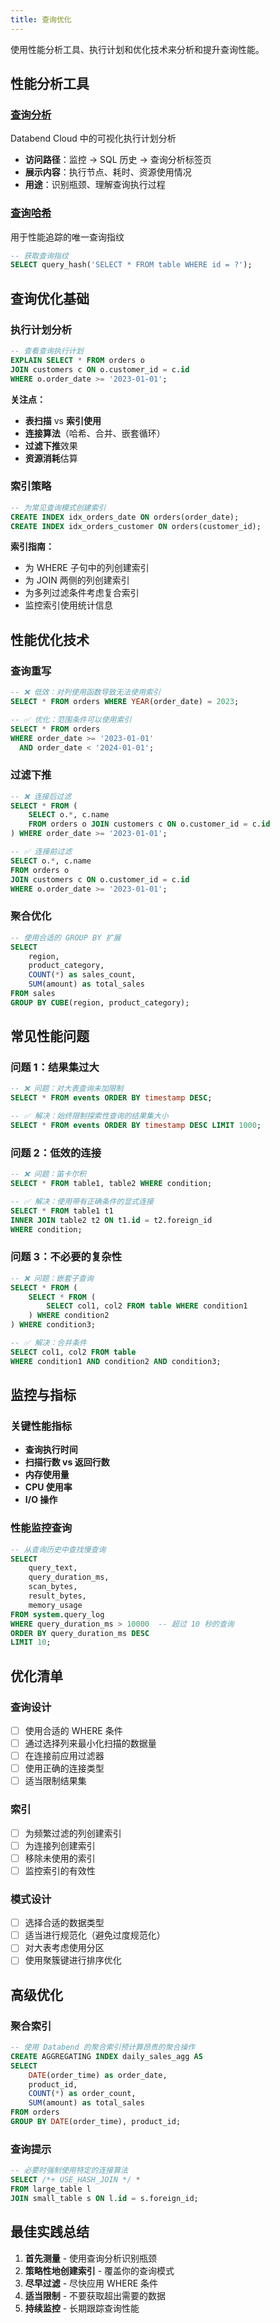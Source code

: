 ```yaml
---
title: 查询优化
---
```


使用性能分析工具、执行计划和优化技术来分析和提升查询性能。

## 性能分析工具

### [查询分析](./query-profile.md)
Databend Cloud 中的可视化执行计划分析
- **访问路径**：监控 → SQL 历史 → 查询分析标签页
- **展示内容**：执行节点、耗时、资源使用情况
- **用途**：识别瓶颈、理解查询执行过程

### [查询哈希](./query-hash.md)
用于性能追踪的唯一查询指纹
```sql
-- 获取查询指纹
SELECT query_hash('SELECT * FROM table WHERE id = ?');
```

## 查询优化基础

### 执行计划分析
```sql
-- 查看查询执行计划
EXPLAIN SELECT * FROM orders o
JOIN customers c ON o.customer_id = c.id
WHERE o.order_date >= '2023-01-01';
```

**关注点：**
- **表扫描** vs **索引使用**
- **连接算法**（哈希、合并、嵌套循环）
- **过滤下推**效果
- **资源消耗**估算

### 索引策略
```sql
-- 为常见查询模式创建索引
CREATE INDEX idx_orders_date ON orders(order_date);
CREATE INDEX idx_orders_customer ON orders(customer_id);
```

**索引指南：**
- 为 WHERE 子句中的列创建索引
- 为 JOIN 两侧的列创建索引
- 为多列过滤条件考虑复合索引
- 监控索引使用统计信息

## 性能优化技术

### 查询重写
```sql
-- ❌ 低效：对列使用函数导致无法使用索引
SELECT * FROM orders WHERE YEAR(order_date) = 2023;

-- ✅ 优化：范围条件可以使用索引
SELECT * FROM orders 
WHERE order_date >= '2023-01-01' 
  AND order_date < '2024-01-01';
```

### 过滤下推
```sql
-- ❌ 连接后过滤
SELECT * FROM (
    SELECT o.*, c.name 
    FROM orders o JOIN customers c ON o.customer_id = c.id
) WHERE order_date >= '2023-01-01';

-- ✅ 连接前过滤
SELECT o.*, c.name 
FROM orders o 
JOIN customers c ON o.customer_id = c.id
WHERE o.order_date >= '2023-01-01';
```

### 聚合优化
```sql
-- 使用合适的 GROUP BY 扩展
SELECT 
    region,
    product_category,
    COUNT(*) as sales_count,
    SUM(amount) as total_sales
FROM sales 
GROUP BY CUBE(region, product_category);
```

## 常见性能问题

### 问题 1：结果集过大
```sql
-- ❌ 问题：对大表查询未加限制
SELECT * FROM events ORDER BY timestamp DESC;

-- ✅ 解决：始终限制探索性查询的结果集大小
SELECT * FROM events ORDER BY timestamp DESC LIMIT 1000;
```

### 问题 2：低效的连接
```sql
-- ❌ 问题：笛卡尔积
SELECT * FROM table1, table2 WHERE condition;

-- ✅ 解决：使用带有正确条件的显式连接
SELECT * FROM table1 t1
INNER JOIN table2 t2 ON t1.id = t2.foreign_id
WHERE condition;
```

### 问题 3：不必要的复杂性
```sql
-- ❌ 问题：嵌套子查询
SELECT * FROM (
    SELECT * FROM (
        SELECT col1, col2 FROM table WHERE condition1
    ) WHERE condition2
) WHERE condition3;

-- ✅ 解决：合并条件
SELECT col1, col2 FROM table 
WHERE condition1 AND condition2 AND condition3;
```

## 监控与指标

### 关键性能指标
- **查询执行时间**
- **扫描行数 vs 返回行数**
- **内存使用量**
- **CPU 使用率**
- **I/O 操作**

### 性能监控查询
```sql
-- 从查询历史中查找慢查询
SELECT 
    query_text,
    query_duration_ms,
    scan_bytes,
    result_bytes,
    memory_usage
FROM system.query_log
WHERE query_duration_ms > 10000  -- 超过 10 秒的查询
ORDER BY query_duration_ms DESC
LIMIT 10;
```

## 优化清单

### 查询设计
- [ ] 使用合适的 WHERE 条件
- [ ] 通过选择列来最小化扫描的数据量
- [ ] 在连接前应用过滤器
- [ ] 使用正确的连接类型
- [ ] 适当限制结果集

### 索引
- [ ] 为频繁过滤的列创建索引
- [ ] 为连接列创建索引
- [ ] 移除未使用的索引
- [ ] 监控索引的有效性

### 模式设计
- [ ] 选择合适的数据类型
- [ ] 适当进行规范化（避免过度规范化）
- [ ] 对大表考虑使用分区
- [ ] 使用聚簇键进行排序优化

## 高级优化

### 聚合索引
```sql
-- 使用 Databend 的聚合索引预计算昂贵的聚合操作
CREATE AGGREGATING INDEX daily_sales_agg AS
SELECT 
    DATE(order_time) as order_date,
    product_id,
    COUNT(*) as order_count,
    SUM(amount) as total_sales
FROM orders
GROUP BY DATE(order_time), product_id;
```

### 查询提示
```sql
-- 必要时强制使用特定的连接算法
SELECT /*+ USE_HASH_JOIN */ *
FROM large_table l
JOIN small_table s ON l.id = s.foreign_id;
```

## 最佳实践总结

1. **首先测量** - 使用查询分析识别瓶颈
2. **策略性地创建索引** - 覆盖你的查询模式
3. **尽早过滤** - 尽快应用 WHERE 条件
4. **适当限制** - 不要获取超出需要的数据
5. **持续监控** - 长期跟踪查询性能
